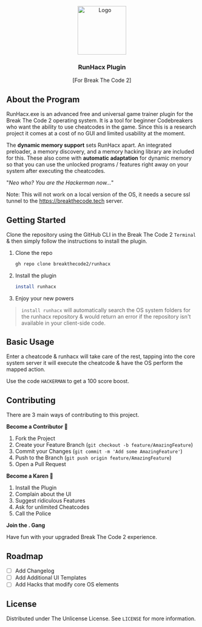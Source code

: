 <br>
<div align="center">
  <a href="https://breakthecode.tech" target="_blank">
   <img src="runhacx.png" alt="Logo" width="128" height="128">
  </a>
  <h3 align="center">RunHacx Plugin</h3>
  <p align="center">[For Break The Code 2]</p>
</div>

## About the Program

RunHacx.exe is an advanced free and universal game trainer plugin for the Break The Code 2 operating system. It is a tool for beginner Codebreakers who want the ability to use cheatcodes in the game. Since this is a research project it comes at a cost of no GUI and limited usability at the moment.

The **dynamic memory support** sets RunHacx apart. An integrated preloader, a memory discovery, and a memory hacking library are included for this. These also come with **automatic adaptation** for dynamic memory so that you can
use the unlocked programs / features right away on your system after executing the cheatcodes.

"_Neo who? You are the Hackerman now..._"

Note: This will not work on a local version of the OS, it needs a secure ssl tunnel to the https://breakthecode.tech server. 

## Getting Started

Clone the repository using the GitHub CLI in the Break The Code 2 `Terminal` & then simply follow the instructions to install the plugin.

1. Clone the repo
   ```sh
   gh repo clone breakthecode2/runhacx
   ```
2. Install the plugin
   ```sh
   install runhacx
   ```
3. Enjoy your new powers

> `install runhacx` will automatically search the OS system folders for the runhacx repository & would return an error if the repository isn't available in your client-side code.

## Basic Usage

Enter a cheatcode & runhacx will take care of the rest, tapping into the core system server it will execute the cheatcode & have the OS perform the mapped action.

Use the code `HACKERMAN` to get a 100 score boost.

## Contributing

There are 3 main ways of contributing to this project.

**Become a Contributor 🦍**

1. Fork the Project
2. Create your Feature Branch (`git checkout -b feature/AmazingFeature`)
3. Commit your Changes (`git commit -m 'Add some AmazingFeature'`)
4. Push to the Branch (`git push origin feature/AmazingFeature`)
5. Open a Pull Request

**Become a Karen 🤷**

1. Install the Plugin
2. Complain about the UI
3. Suggest ridiculous Features
4. Ask for unlimited Cheatcodes
5. Call the Police

**Join the . Gang**

Have fun with your upgraded Break The Code 2 experience.

## Roadmap

- [ ] Add Changelog
- [ ] Add Additional UI Templates
- [ ] Add Hacks that modify core OS elements

## License

Distributed under The Unlicense License. See `LICENSE` for more information.
<br>
